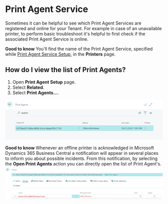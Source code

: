 # Print Agent Service

Sometimes it can be helpful to see which Print Agent Services are registered and online for your Tenant. For example in case of an unavailable printer, to perform basic troubleshoot it's helpful to first check if the associated Print Agent Service is online.

<div class="alert alert-info">
    <i class="fa-duotone fa-thin fa-lightbulb fa-lg"></i> <strong>Good to know</strong> You'll find the name of the Print Agent Service, specified while <a href="print-agent-service-installation.md">Print Agent Service Setup</a>, in the <b>Printers</b> page.
</div>

## How do I view the list of Print Agents?

 1. Open **Print Agent Setup** page.
 2. Select **Related**.
 3. Select **Print Agents...**.

![Print Agents](/assets/images/365-business-print-agent/c982001222cfac7a39a3afe60ad8e9df282ed1fee0a6b8fdf36b8983db709b82.png)  

<div class="alert alert-info">
    <i class="fa-duotone fa-thin fa-lightbulb fa-lg"></i> <strong>Good to know</strong> Whenever an offline printer is acknowledged in Microsoft Dynamics 365 Business Central a notification will appear in several places to inform you about possible incidents. From this notification, by selecting the <b>Open Print Agents</b> action you can directly open the list of Print Agent's.<br><img src="/assets/images/365-business-print-agent/963a4f085cf47531b7d709717d63ff7de1138bd64bc34fc0d5c1215156b8e087.png">  
</div>

